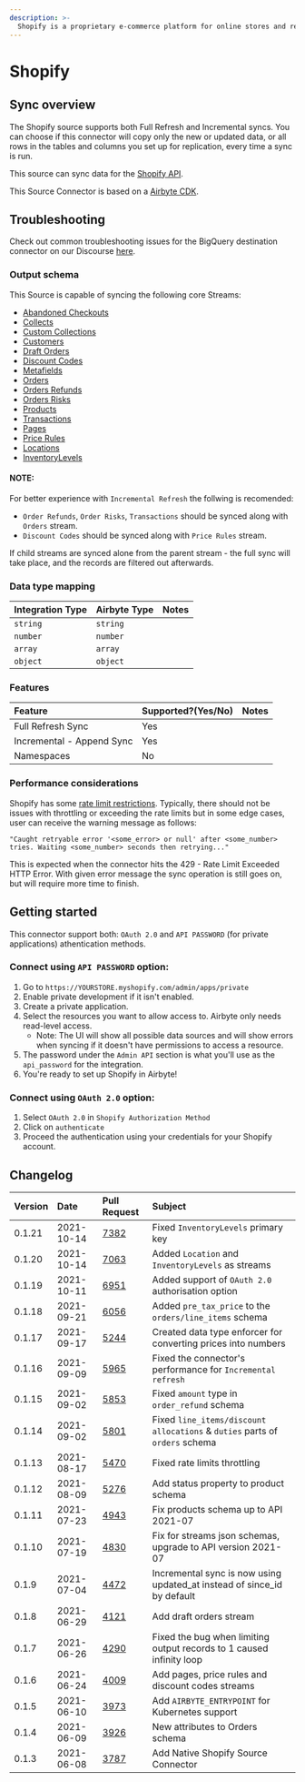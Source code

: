 ```yaml
---
description: >-
  Shopify is a proprietary e-commerce platform for online stores and retail point-of-sale systems.
---
```


# Shopify

## Sync overview

The Shopify source supports both Full Refresh and Incremental syncs. You can choose if this connector will copy only the new or updated data, or all rows in the tables and columns you set up for replication, every time a sync is run.

This source can sync data for the [Shopify API](https://help.shopify.com/en/api/reference).

This Source Connector is based on a [Airbyte CDK](https://docs.airbyte.io/connector-development/cdk-python).

## Troubleshooting

Check out common troubleshooting issues for the BigQuery destination connector on our Discourse [here](https://discuss.airbyte.io/tags/c/connector/11/source-shopify).

### Output schema

This Source is capable of syncing the following core Streams:

* [Abandoned Checkouts](https://help.shopify.com/en/api/reference/orders/abandoned_checkouts)
* [Collects](https://help.shopify.com/en/api/reference/products/collect)
* [Custom Collections](https://help.shopify.com/en/api/reference/products/customcollection)
* [Customers](https://help.shopify.com/en/api/reference/customers)
* [Draft Orders](https://help.shopify.com/en/api/reference/orders/draftorder)
* [Discount Codes](https://shopify.dev/docs/admin-api/rest/reference/discounts/discountcode)
* [Metafields](https://help.shopify.com/en/api/reference/metafield)
* [Orders](https://help.shopify.com/en/api/reference/orders)
* [Orders Refunds](https://shopify.dev/api/admin/rest/reference/orders/refund)
* [Orders Risks](https://shopify.dev/api/admin/rest/reference/orders/order-risk)
* [Products](https://help.shopify.com/en/api/reference/products)
* [Transactions](https://help.shopify.com/en/api/reference/orders/transaction)
* [Pages](https://help.shopify.com/en/api/reference/online-store/page)
* [Price Rules](https://help.shopify.com/en/api/reference/discounts/pricerule)
* [Locations](https://shopify.dev/api/admin-rest/2021-10/resources/location)
* [InventoryLevels](https://shopify.dev/api/admin-rest/2021-10/resources/inventorylevel)

#### NOTE:

For better experience with `Incremental Refresh` the follwing is recomended:

* `Order Refunds`, `Order Risks`, `Transactions` should be synced along with `Orders` stream.
* `Discount Codes` should be synced along with `Price Rules` stream.

If child streams are synced alone from the parent stream - the full sync will take place, and the records are filtered out afterwards.

### Data type mapping

| Integration Type | Airbyte Type | Notes |
| :--- | :--- | :--- |
| `string` | `string` |  |
| `number` | `number` |  |
| `array` | `array` |  |
| `object` | `object` |  |

### Features

| Feature | Supported?\(Yes/No\) | Notes |
| :--- | :--- | :--- |
| Full Refresh Sync | Yes |  |
| Incremental - Append Sync | Yes |  |
| Namespaces | No |  |

### Performance considerations

Shopify has some [rate limit restrictions](https://shopify.dev/concepts/about-apis/rate-limits). Typically, there should not be issues with throttling or exceeding the rate limits but in some edge cases, user can receive the warning message as follows:

```text
"Caught retryable error '<some_error> or null' after <some_number> tries. Waiting <some_number> seconds then retrying..."
```

This is expected when the connector hits the 429 - Rate Limit Exceeded HTTP Error. With given error message the sync operation is still goes on, but will require more time to finish.

## Getting started

This connector support both: `OAuth 2.0` and `API PASSWORD` (for private applications) athentication methods.

### Connect using `API PASSWORD` option:
1. Go to `https://YOURSTORE.myshopify.com/admin/apps/private`
2. Enable private development if it isn't enabled.
3. Create a private application.
4. Select the resources you want to allow access to. Airbyte only needs read-level access. 
   * Note: The UI will show all possible data sources and will show errors when syncing if it doesn't have permissions to access a resource. 
5. The password under the `Admin API` section is what you'll use as the `api_password` for the integration.
6. You're ready to set up Shopify in Airbyte!

### Connect using `OAuth 2.0` option:
1. Select `OAuth 2.0` in `Shopify Authorization Method`
2. Click on `authenticate`
2. Proceed the authentication using your credentials for your Shopify account.


## Changelog

| Version | Date | Pull Request | Subject |
| :--- | :--- | :--- | :--- |
| 0.1.21 | 2021-10-14 | [7382](https://github.com/airbytehq/airbyte/pull/7382) | Fixed `InventoryLevels` primary key |
| 0.1.20 | 2021-10-14 | [7063](https://github.com/airbytehq/airbyte/pull/7063) | Added `Location` and `InventoryLevels` as streams |
| 0.1.19 | 2021-10-11 | [6951](https://github.com/airbytehq/airbyte/pull/6951) | Added support of `OAuth 2.0` authorisation option |
| 0.1.18 | 2021-09-21 | [6056](https://github.com/airbytehq/airbyte/pull/6056) | Added `pre_tax_price` to the `orders/line_items` schema |
| 0.1.17 | 2021-09-17 | [5244](https://github.com/airbytehq/airbyte/pull/5244) | Created data type enforcer for converting prices into numbers |
| 0.1.16 | 2021-09-09 | [5965](https://github.com/airbytehq/airbyte/pull/5945) | Fixed the connector's performance for `Incremental refresh` |
| 0.1.15 | 2021-09-02 | [5853](https://github.com/airbytehq/airbyte/pull/5853) | Fixed `amount` type in `order_refund` schema |
| 0.1.14 | 2021-09-02 | [5801](https://github.com/airbytehq/airbyte/pull/5801) | Fixed `line_items/discount allocations` & `duties` parts of `orders` schema |
| 0.1.13 | 2021-08-17 | [5470](https://github.com/airbytehq/airbyte/pull/5470) | Fixed rate limits throttling |
| 0.1.12 | 2021-08-09 | [5276](https://github.com/airbytehq/airbyte/pull/5276) | Add status property to product schema |
| 0.1.11 | 2021-07-23 | [4943](https://github.com/airbytehq/airbyte/pull/4943) | Fix products schema up to API 2021-07 |
| 0.1.10 | 2021-07-19 | [4830](https://github.com/airbytehq/airbyte/pull/4830) | Fix for streams json schemas, upgrade to API version 2021-07 |
| 0.1.9 | 2021-07-04 | [4472](https://github.com/airbytehq/airbyte/pull/4472) | Incremental sync is now using updated\_at instead of since\_id by default |
| 0.1.8 | 2021-06-29 | [4121](https://github.com/airbytehq/airbyte/pull/4121) | Add draft orders stream |
| 0.1.7 | 2021-06-26 | [4290](https://github.com/airbytehq/airbyte/pull/4290) | Fixed the bug when limiting output records to 1 caused infinity loop |
| 0.1.6 | 2021-06-24 | [4009](https://github.com/airbytehq/airbyte/pull/4009) | Add pages, price rules and discount codes streams |
| 0.1.5 | 2021-06-10 | [3973](https://github.com/airbytehq/airbyte/pull/3973) | Add `AIRBYTE_ENTRYPOINT` for Kubernetes support |
| 0.1.4 | 2021-06-09 | [3926](https://github.com/airbytehq/airbyte/pull/3926) | New attributes to Orders schema |
| 0.1.3 | 2021-06-08 | [3787](https://github.com/airbytehq/airbyte/pull/3787) | Add Native Shopify Source Connector |

